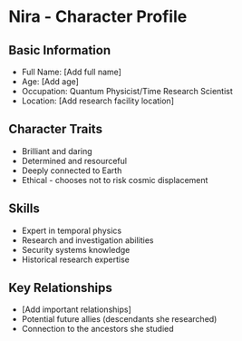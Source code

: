 # Nira - Character Profile

## Basic Information
- Full Name: [Add full name]
- Age: [Add age]
- Occupation: Quantum Physicist/Time Research Scientist
- Location: [Add research facility location]

## Character Traits
- Brilliant and daring
- Determined and resourceful
- Deeply connected to Earth
- Ethical - chooses not to risk cosmic displacement

## Skills
- Expert in temporal physics
- Research and investigation abilities
- Security systems knowledge
- Historical research expertise

## Key Relationships
- [Add important relationships]
- Potential future allies (descendants she researched)
- Connection to the ancestors she studied